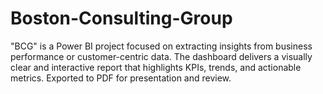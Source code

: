 # Boston-Consulting-Group
"BCG" is a Power BI project focused on extracting insights from business performance or customer-centric data. The dashboard delivers a visually clear and interactive report that highlights KPIs, trends, and actionable metrics. Exported to PDF for presentation and review.
